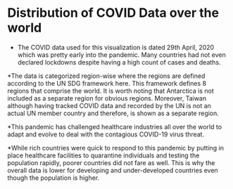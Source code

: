 # Distribution of COVID Data over the world

* The COVID data used for this visualization is dated 29th April, 2020 which was pretty early into the pandemic. Many countries had not even declared lockdowns despite having a high count of cases and deaths.

*The data is categorized region-wise where the regions are defined according to the UN SDG framework here. This framework defines 8 regions that comprise the world. It is worth noting that Antarctica is not included as a separate region for obvious regions. Moreover, Taiwan although having tracked COVID data and recorded by the UN is not an actual UN member country and therefore, is shown as a separate region.

*This pandemic has challenged healthcare industries all over the world to adapt and evolve to deal with the contagious COVID-19 virus threat.

*While rich countries were quick to respond to this pandemic by putting in place healthcare facilities to quarantine individuals and testing the population rapidly, poorer countries did not fare as well. This is why the overall data is lower for developing and under-developed countries even though the population is higher.
